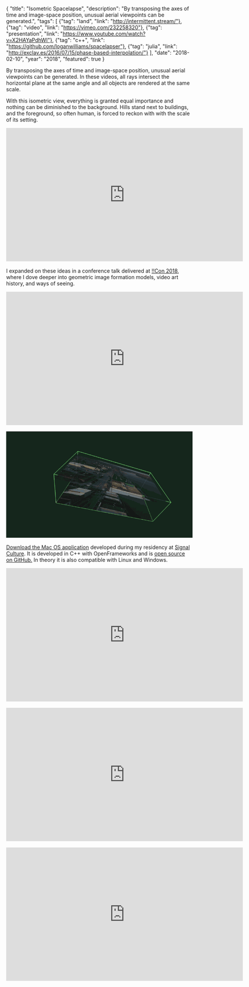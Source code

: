 {
"title": "Isometric Spacelapse",
"description": "By transposing the axes of time and image-space position, unusual aerial viewpoints can be generated.",
"tags": [ 
	{"tag": "land", "link": "http://intermittent.stream/"},
	{"tag": "video", "link": "https://vimeo.com/232258320"},
	{"tag": "presentation", "link": "https://www.youtube.com/watch?v=X2HAYaPdhWI"},
	{"tag": "c++", "link": "https://github.com/loganwilliams/spacelapser"},
	{"tag": "julia", "link": "http://exclav.es/2016/07/15/phase-based-interpolation/"} ],
"date": "2018-02-10",
"year": "2018",
"featured": true
}

<p>By transposing the axes of time and image-space position, unusual aerial viewpoints can be generated. In these videos, all rays intersect the horizontal plane at the same angle and all objects are rendered at the same scale.</p>

<p>With this isometric view, everything is granted equal importance and nothing can be diminished to the background. Hills stand next to buildings, and the foreground, so often human, is forced to reckon with with the scale of its setting.</p>

<p><iframe src="https://player.vimeo.com/video/252461401?title=0&byline=0&portrait=0" width="640" height="360" frameborder="0" webkitallowfullscreen mozallowfullscreen allowfullscreen></iframe></p>

<p>I expanded on these ideas in a conference talk delivered at <a href="http://bangbangcon.com/">!!Con 2018</a>, where I dove deeper into geometric image formation models, video art history, and ways of seeing.</p>

<p><iframe width="640" height="360" src="https://www.youtube.com/embed/X2HAYaPdhWI" frameborder="0" allow="autoplay; encrypted-media" allowfullscreen></iframe></p>

<p><img src="./gui.gif" alt="An animated GIF of the user interface for an application that manipulates video" /></p>

<p><a href="https://github.com/loganwilliams/spacelapser/releases/tag/v0.1.2">Download the Mac OS application</a> developed during my residency at <a href="https://signalculture.org/">Signal Culture</a>. It is developed in C++ with OpenFrameworks and is <a href="https://github.com/loganwilliams/spacelapser">open source on GitHub.</a> In theory it is also compatible with Linux and Windows.</p>

<p><iframe src="https://player.vimeo.com/video/268446712?title=0&byline=0&portrait=0" width="640" height="360" frameborder="0" webkitallowfullscreen mozallowfullscreen allowfullscreen></iframe></p>

<p><iframe src="https://player.vimeo.com/video/255186410?title=0&byline=0&portrait=0" width="640" height="360" frameborder="0" webkitallowfullscreen mozallowfullscreen allowfullscreen></iframe></p>

<p><iframe src="https://player.vimeo.com/video/255180037?title=0&byline=0&portrait=0" width="640" height="360" frameborder="0" webkitallowfullscreen mozallowfullscreen allowfullscreen></iframe></p>